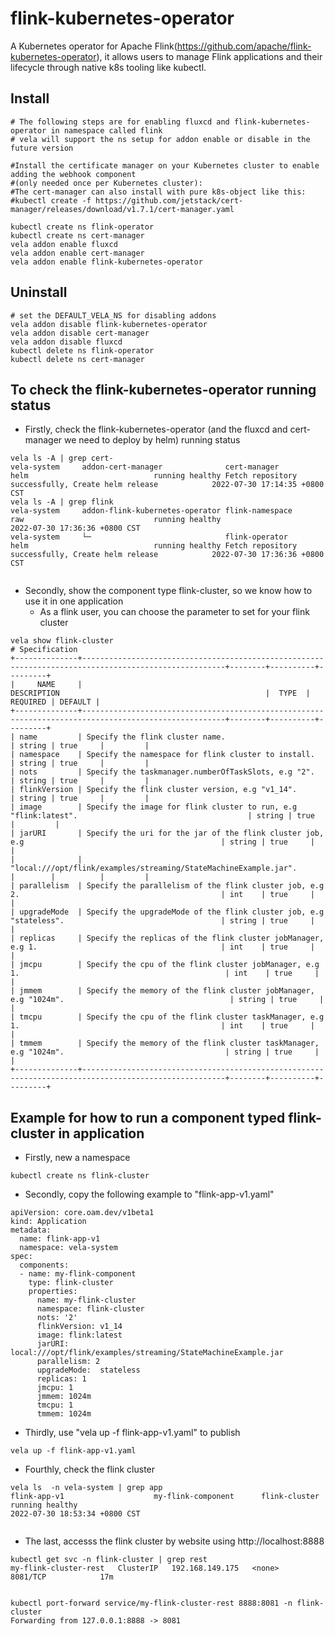 # flink-kubernetes-operator

A Kubernetes operator for Apache Flink(https://github.com/apache/flink-kubernetes-operator), it allows users to manage Flink applications and their lifecycle through native k8s tooling like kubectl.

## Install

```shell
# The following steps are for enabling fluxcd and flink-kubernetes-operator in namespace called flink
# vela will support the ns setup for addon enable or disable in the future version

#Install the certificate manager on your Kubernetes cluster to enable adding the webhook component 
#(only needed once per Kubernetes cluster):
#The cert-manager can also install with pure k8s-object like this:
#kubectl create -f https://github.com/jetstack/cert-manager/releases/download/v1.7.1/cert-manager.yaml

kubectl create ns flink-operator
kubectl create ns cert-manager
vela addon enable fluxcd
vela addon enable cert-manager
vela addon enable flink-kubernetes-operator
```

## Uninstall

```shell
# set the DEFAULT_VELA_NS for disabling addons
vela addon disable flink-kubernetes-operator
vela addon disable cert-manager
vela addon disable fluxcd
kubectl delete ns flink-operator
kubectl delete ns cert-manager
```

## To check the flink-kubernetes-operator running status

- Firstly, check the flink-kubernetes-operator (and the fluxcd and cert-manager we need to deploy by helm) running status
```shell
vela ls -A | grep cert-
vela-system     addon-cert-manager              cert-manager            helm                            running healthy Fetch repository successfully, Create helm release            2022-07-30 17:14:35 +0800 CST
vela ls -A | grep flink
vela-system     addon-flink-kubernetes-operator flink-namespace         raw                             running healthy                                                               2022-07-30 17:36:36 +0800 CST
vela-system     └─                              flink-operator          helm                            running healthy Fetch repository successfully, Create helm release            2022-07-30 17:36:36 +0800 CST


```

- Secondly, show the component type flink-cluster, so we know how to use it in one application
   - As a flink user, you can choose the parameter to set for your flink cluster
```shell
vela show flink-cluster
# Specification
+--------------+------------------------------------------------------------------------------------------------------+--------+----------+---------+
|     NAME     |                                             DESCRIPTION                                              |  TYPE  | REQUIRED | DEFAULT |
+--------------+------------------------------------------------------------------------------------------------------+--------+----------+---------+
| name         | Specify the flink cluster name.                                                                      | string | true     |         |
| namespace    | Specify the namespace for flink cluster to install.                                                  | string | true     |         |
| nots         | Specify the taskmanager.numberOfTaskSlots, e.g "2".                                                  | string | true     |         |
| flinkVersion | Specify the flink cluster version, e.g "v1_14".                                                      | string | true     |         |
| image        | Specify the image for flink cluster to run, e.g "flink:latest".                                      | string | true     |         |
| jarURI       | Specify the uri for the jar of the flink cluster job, e.g                                            | string | true     |         |
|              | "local:///opt/flink/examples/streaming/StateMachineExample.jar".                                     |        |          |         |
| parallelism  | Specify the parallelism of the flink cluster job, e.g 2.                                             | int    | true     |         |
| upgradeMode  | Specify the upgradeMode of the flink cluster job, e.g "stateless".                                   | string | true     |         |
| replicas     | Specify the replicas of the flink cluster jobManager, e.g 1.                                         | int    | true     |         |
| jmcpu        | Specify the cpu of the flink cluster jobManager, e.g 1.                                              | int    | true     |         |
| jmmem        | Specify the memory of the flink cluster jobManager, e.g "1024m".                                     | string | true     |         |
| tmcpu        | Specify the cpu of the flink cluster taskManager, e.g 1.                                             | int    | true     |         |
| tmmem        | Specify the memory of the flink cluster taskManager, e.g "1024m".                                    | string | true     |         |
+--------------+------------------------------------------------------------------------------------------------------+--------+----------+---------+

```

## Example for how to run a component typed flink-cluster in application
- Firstly, new a namespace
```shell
kubectl create ns flink-cluster
```
- Secondly, copy the following example to "flink-app-v1.yaml"
```shell
apiVersion: core.oam.dev/v1beta1
kind: Application
metadata:
  name: flink-app-v1
  namespace: vela-system
spec:
  components:
  - name: my-flink-component
    type: flink-cluster
    properties:
      name: my-flink-cluster
      namespace: flink-cluster
      nots: '2'
      flinkVersion: v1_14
      image: flink:latest
      jarURI: local:///opt/flink/examples/streaming/StateMachineExample.jar
      parallelism: 2
      upgradeMode:  stateless
      replicas: 1
      jmcpu: 1
      jmmem: 1024m
      tmcpu: 1
      tmmem: 1024m

```
- Thirdly, use "vela up -f flink-app-v1.yaml" to publish
```shell
vela up -f flink-app-v1.yaml
```

- Fourthly, check the flink cluster
```shell
vela ls  -n vela-system | grep app
flink-app-v1                    my-flink-component      flink-cluster                   running healthy                                                               2022-07-30 18:53:34 +0800 CST


```

- The last, accesss the flink cluster by website using http://localhost:8888
```shell
kubectl get svc -n flink-cluster | grep rest
my-flink-cluster-rest   ClusterIP   192.168.149.175   <none>        8081/TCP            17m


kubectl port-forward service/my-flink-cluster-rest 8888:8081 -n flink-cluster
Forwarding from 127.0.0.1:8888 -> 8081


```

